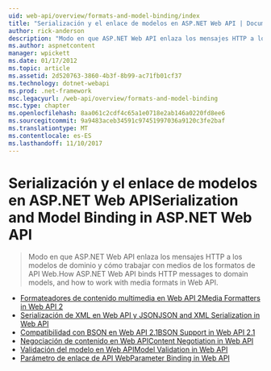 ```yaml
---
uid: web-api/overview/formats-and-model-binding/index
title: "Serialización y el enlace de modelos en ASP.NET Web API | Documentos de Microsoft"
author: rick-anderson
description: "Modo en que ASP.NET Web API enlaza los mensajes HTTP a los modelos de dominio y cómo trabajar con medios de los formatos de API Web."
ms.author: aspnetcontent
manager: wpickett
ms.date: 01/17/2012
ms.topic: article
ms.assetid: 2d520763-3860-4b3f-8b99-ac71fb01cf37
ms.technology: dotnet-webapi
ms.prod: .net-framework
msc.legacyurl: /web-api/overview/formats-and-model-binding
msc.type: chapter
ms.openlocfilehash: 8aa061c2cdf4c65a1e0718e2ab146a0220fd8ee6
ms.sourcegitcommit: 9a9483aceb34591c97451997036a9120c3fe2baf
ms.translationtype: MT
ms.contentlocale: es-ES
ms.lasthandoff: 11/10/2017
---
```

<a name="serialization-and-model-binding-in-aspnet-web-api"></a><span data-ttu-id="8dddb-103">Serialización y el enlace de modelos en ASP.NET Web API</span><span class="sxs-lookup"><span data-stu-id="8dddb-103">Serialization and Model Binding in ASP.NET Web API</span></span>
====================
> <span data-ttu-id="8dddb-104">Modo en que ASP.NET Web API enlaza los mensajes HTTP a los modelos de dominio y cómo trabajar con medios de los formatos de API Web.</span><span class="sxs-lookup"><span data-stu-id="8dddb-104">How ASP.NET Web API binds HTTP messages to domain models, and how to work with media formats in Web API.</span></span>


- [<span data-ttu-id="8dddb-105">Formateadores de contenido multimedia en Web API 2</span><span class="sxs-lookup"><span data-stu-id="8dddb-105">Media Formatters in Web API 2</span></span>](media-formatters.md)
- [<span data-ttu-id="8dddb-106">Serialización de XML en Web API y JSON</span><span class="sxs-lookup"><span data-stu-id="8dddb-106">JSON and XML Serialization in Web API</span></span>](json-and-xml-serialization.md)
- [<span data-ttu-id="8dddb-107">Compatibilidad con BSON en Web API 2.1</span><span class="sxs-lookup"><span data-stu-id="8dddb-107">BSON Support in Web API 2.1</span></span>](bson-support-in-web-api-21.md)
- [<span data-ttu-id="8dddb-108">Negociación de contenido en Web API</span><span class="sxs-lookup"><span data-stu-id="8dddb-108">Content Negotiation in Web API</span></span>](content-negotiation.md)
- [<span data-ttu-id="8dddb-109">Validación del modelo en Web API</span><span class="sxs-lookup"><span data-stu-id="8dddb-109">Model Validation in Web API</span></span>](model-validation-in-aspnet-web-api.md)
- [<span data-ttu-id="8dddb-110">Parámetro de enlace de API Web</span><span class="sxs-lookup"><span data-stu-id="8dddb-110">Parameter Binding in Web API</span></span>](parameter-binding-in-aspnet-web-api.md)
